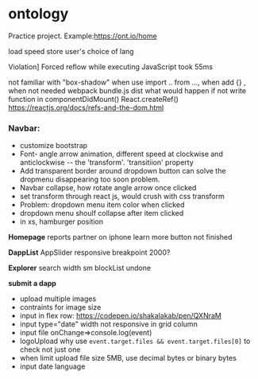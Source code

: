 # ontology
Practice project. Example:https://ont.io/home

load speed
store user's choice of lang

Violation] Forced reflow while executing JavaScript took 55ms

not familiar with "box-shadow"
when use import .. from ..., when add {} , when not needed
webpack bundle.js dist
what would happen if not write function in componentDidMount()
React.createRef() https://reactjs.org/docs/refs-and-the-dom.html
### Navbar: 

+ customize bootstrap
+ Font- angle arrow animation, different speed at clockwise and anticlockwise -- the 'transform'. 'transitiion' property
+ Add transparent border around dropdown button can solve the dropmenu disappearing too soon problem.
+ Navbar collapse, how rotate angle arrow once clicked
+ set transform through react js, would crush with css transform
+ Problem: dropdown menu item color when clicked
+ dropdown menu shoulf collapse after item clicked
+ in xs, hamburger position

**Homepage**
reports
partner on iphone
learn more button not finished

**DappList**
AppSlider responsive breakpoint 2000?

**Explorer**
search width sm
blockList undone

**submit a dapp**
+ upload multiple images
+ contraints for image size
+ input in flex row: https://codepen.io/shakalakab/pen/QXNraM
+ input type="date" width not responsive in grid column
+ input file onChange=>console.log(event)
+ logoUpload why use `event.target.files && event.target.files[0]` to check not just one 
+ when limit upload file size 5MB, use decimal bytes or binary bytes
+ input date language
